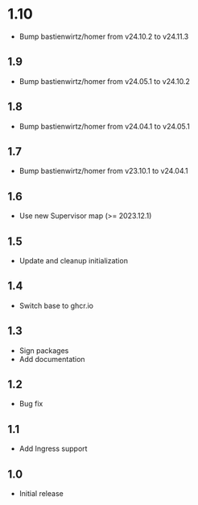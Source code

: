 # 1.10
- Bump bastienwirtz/homer from v24.10.2 to v24.11.3
## 1.9
- Bump bastienwirtz/homer from v24.05.1 to v24.10.2
## 1.8
- Bump bastienwirtz/homer from v24.04.1 to v24.05.1
## 1.7
- Bump bastienwirtz/homer from v23.10.1 to v24.04.1
## 1.6
- Use new Supervisor map (>= 2023.12.1)
## 1.5
- Update and cleanup initialization
## 1.4
- Switch base to ghcr.io
## 1.3
- Sign packages
- Add documentation
## 1.2
- Bug fix
## 1.1
- Add Ingress support
## 1.0
- Initial release
